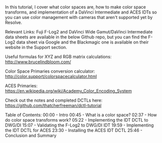 In this tutorial, I cover what color spaces are, how to make color space transforms, and implementation of a DaVinci Intermediate and ACES IDTs so you can use color management with cameras that aren't supported yet by Resolve.

Relevant Links:
Fuji F-Log2 and DaVinci Wide Gamut/DaVinci Intermediate data sheets are available in the below Github repo, but you can find the F-Log2 data sheet via Google and the Blackmagic one is available on their website in the Support section.

Useful formulas for XYZ and RGB matrix calculations: http://www.brucelindbloom.com/

Color Space Primaries conversion calculator: http://color.support/colorspacecalculator.html

ACES Primaries: https://en.wikipedia.org/wiki/Academy_Color_Encoding_System

Check out the notes and completed DCTLs here:
https://github.com/thatcherfreeman/dctl-tutorial

Table of Contents:
00:00 - Intro
00:45 - What is a color space?
02:37 - How do color space transforms work?
05:22 - Implementing the IDT DCTL to DWG/DI
15:07 - Validating the F-Log2 to DWG/DI IDT
19:59 - Implementing the IDT DCTL for ACES
23:30 - Installing the ACES IDT DCTL
25:46 - Conclusion and Summary
